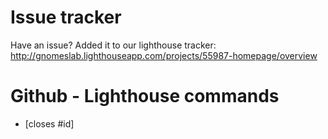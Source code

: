 # Issue tracker
  Have an issue? Added it to our lighthouse tracker: http://gnomeslab.lighthouseapp.com/projects/55987-homepage/overview

# Github - Lighthouse commands

* [closes #id]